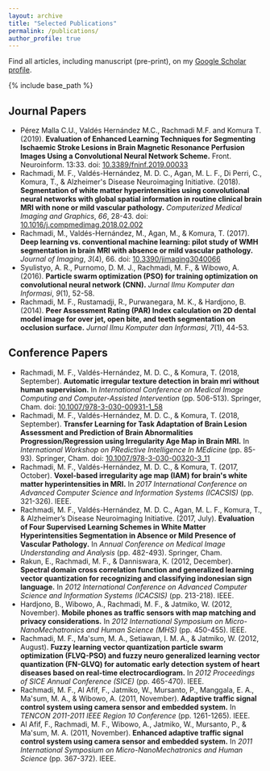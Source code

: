 ```yaml
---
layout: archive
title: "Selected Publications"
permalink: /publications/
author_profile: true
---
```


<!--{% if author.googlescholar %}
  You can also find my articles on <u><a href="{{author.googlescholar}}">my Google Scholar profile</a>.</u>
{% endif %} -->

Find all articles, including manuscript (pre-print), on my [Google Scholar profile](https://scholar.google.co.uk/citations?hl=en&user=ZFo5fiwAAAAJ).

{% include base_path %}

<!---{% for post in site.publications reversed %}
  {% include archive-single.html %}
{% endfor %}--->

## Journal Papers
 - Pérez Malla C.U., Valdés Hernández M.C., Rachmadi M.F. and Komura T. (2019). **Evaluation of Enhanced Learning Techniques for Segmenting Ischaemic Stroke Lesions in Brain Magnetic Resonance Perfusion Images Using a Convolutional Neural Network Scheme.** Front. Neuroinform. 13:33. doi: [10.3389/fninf.2019.00033](10.3389/fninf.2019.00033)
 - Rachmadi, M. F., Valdés-Hernández, M. D. C., Agan, M. L. F., Di Perri, C., Komura, T., & Alzheimer's Disease Neuroimaging Initiative. (2018). **Segmentation of white matter hyperintensities using convolutional neural networks with global spatial information in routine clinical brain MRI with none or mild vascular pathology.** _Computerized Medical Imaging and Graphics_, _66_, 28-43. doi: [10.1016/j.compmedimag.2018.02.002](https://doi.org/10.1016/j.compmedimag.2018.02.002)
 - Rachmadi, M., Valdés-Hernández, M., Agan, M., & Komura, T. (2017). **Deep learning vs. conventional machine learning: pilot study of WMH segmentation in brain MRI with absence or mild vascular pathology.** _Journal of Imaging_, _3_(4), 66. doi: [10.3390/jimaging3040066](https://doi.org/10.3390/jimaging3040066)
 - Syulistyo, A. R., Purnomo, D. M. J., Rachmadi, M. F., & Wibowo, A. (2016). **Particle swarm optimization (PSO) for training optimization on convolutional neural network (CNN).** _Jurnal Ilmu Komputer dan Informasi_, _9_(1), 52-58.
 - Rachmadi, M. F., Rustamadji, R., Purwanegara, M. K., & Hardjono, B. (2014). **Peer Assessment Rating (PAR) Index calculation on 2D dental model image for over jet, open bite, and teeth segmentation on occlusion surface.** _Jurnal Ilmu Komputer dan Informasi_, _7_(1), 44-53.

## Conference Papers
 - Rachmadi, M. F., Valdés-Hernández, M. D. C., & Komura, T. (2018, September). **Automatic irregular texture detection in brain mri without human supervision.** In _International Conference on Medical Image Computing and Computer-Assisted Intervention_ (pp. 506-513). Springer, Cham. doi: [10.1007/978-3-030-00931-1_58](10.1007/978-3-030-00931-1_58)
 - Rachmadi, M. F., Valdés-Hernández, M. D. C., & Komura, T. (2018, September). **Transfer Learning for Task Adaptation of Brain Lesion Assessment and Prediction of Brain Abnormalities Progression/Regression using Irregularity Age Map in Brain MRI.** In _International Workshop on PRedictive Intelligence In MEdicine_ (pp. 85-93). Springer, Cham. doi: [10.1007/978-3-030-00320-3_11](10.1007/978-3-030-00320-3_11)
 - Rachmadi, M. F., Valdés-Hernández, M. D. C., & Komura, T. (2017, October). **Voxel-based irregularity age map (IAM) for brain's white matter hyperintensities in MRI.** In _2017 International Conference on Advanced Computer Science and Information Systems (ICACSIS)_ (pp. 321-326). IEEE.
 - Rachmadi, M. F., Valdés-Hernández, M. D. C., Agan, M. L. F., Komura, T., & Alzheimer’s Disease Neuroimaging Initiative. (2017, July). **Evaluation of Four Supervised Learning Schemes in White Matter Hyperintensities Segmentation in Absence or Mild Presence of Vascular Pathology.** In _Annual Conference on Medical Image Understanding and Analysis_ (pp. 482-493). Springer, Cham.
 - Rakun, E., Rachmadi, M. F., & Danniswara, K. (2012, December). **Spectral domain cross correlation function and generalized learning vector quantization for recognizing and classifying indonesian sign language.** In _2012 International Conference on Advanced Computer Science and Information Systems (ICACSIS)_ (pp. 213-218). IEEE.
 - Hardjono, B., Wibowo, A., Rachmadi, M. F., & Jatmiko, W. (2012, November). **Mobile phones as traffic sensors with map matching and privacy considerations.** In _2012 International Symposium on Micro-NanoMechatronics and Human Science (MHS)_ (pp. 450-455). IEEE.
 - Rachmadi, M. F., Ma'sum, M. A., Setiawan, I. M. A., & Jatmiko, W. (2012, August). **Fuzzy learning vector quantization particle swarm optimization (FLVQ-PSO) and fuzzy neuro generalized learning vector quantization (FN-GLVQ) for automatic early detection system of heart diseases based on real-time electrocardiogram.** In _2012 Proceedings of SICE Annual Conference (SICE)_ (pp. 465-470). IEEE.
 - Rachmadi, M. F., Al Afif, F., Jatmiko, W., Mursanto, P., Manggala, E. A., Ma'sum, M. A., & Wibowo, A. (2011, November). **Adaptive traffic signal control system using camera sensor and embedded system.** In _TENCON 2011-2011 IEEE Region 10 Conference_ (pp. 1261-1265). IEEE.
 - Al Afif, F., Rachmadi, M. F., Wibowo, A., Jatmiko, W., Mursanto, P., & Ma'sum, M. A. (2011, November). **Enhanced adaptive traffic signal control system using camera sensor and embedded system.** In _2011 International Symposium on Micro-NanoMechatronics and Human Science_ (pp. 367-372). IEEE.
